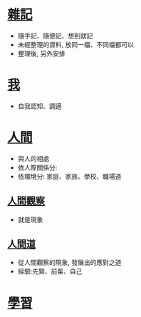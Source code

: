 [雜記](files://./雜記.md)
=============================
+ 隨手記、隨便記、想到就記
+ 未經整理的資料, 放同一檔、不同檔都可以
+ 整理後, 另外安排

[我]()
===========================
+ 自我認知、調適

[人間](files://./人間道.md)
============================
+ 與人的相處
+ 依人際關係分:
+ 依環境分: 家庭、家族、學校、職場道

[人間觀察]()
-------------------------
+ 就是現象


[人間道]()
-------------------------
+ 從人間觀察的現象, 發展出的應對之道
+ 經驗:先賢、前輩、自己

[學習](files://學習.md)
==========================
